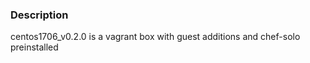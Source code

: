 ### Description

centos1706_v0.2.0 is a vagrant box with guest additions and chef-solo preinstalled
